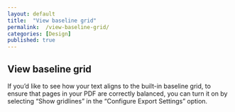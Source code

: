 ```yaml
---
layout: default
title:  "View baseline grid"
permalink:  /view-baseline-grid/
categories: [Design]
published: true
---
```


<section data-type="chapter" class="hsecchapter" data-hederis-type="hsecchapter" id="view-baseline-grid" data-pi-attrs="id: view-baseline-grid" role="doc-chapter" title="View baseline grid"><h1 data-hederis-type="hblkchaptitle" class="hblkchaptitle" id="pAsQ9la7I">View baseline grid</h1>
    <p class="hblkp" data-hederis-type="hblkp" id="pNGNHqxiC">If you&#8217;d like to see how your text aligns to the built-in baseline grid, to ensure that pages in your PDF are correctly balanced, you can turn it on by selecting &#8220;Show gridlines&#8221; in the &#8220;Configure Export Settings&#8221; option.</p>
    </section>
    